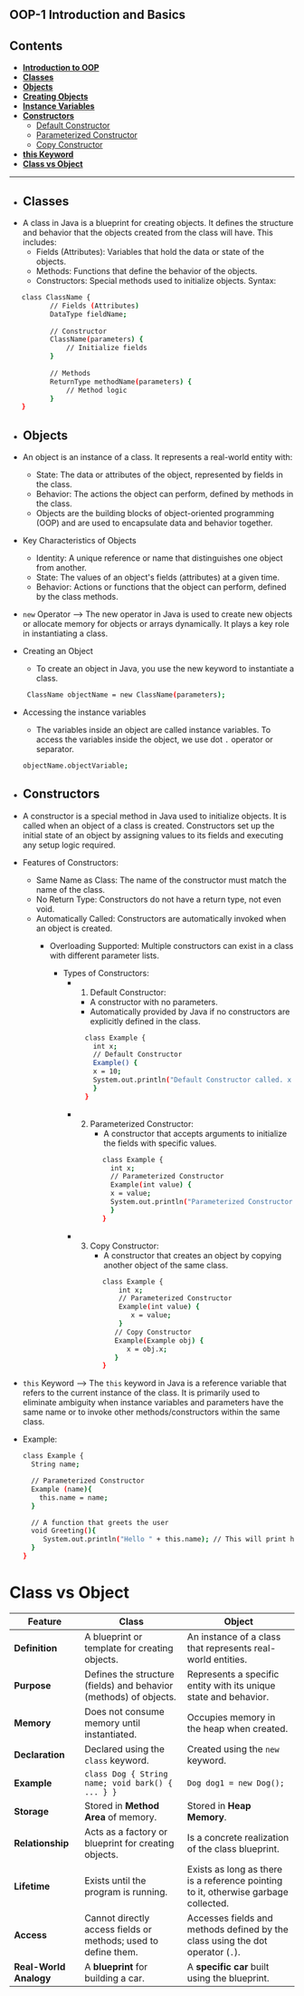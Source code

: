 ## OOP-1 Introduction and Basics

## **Contents**

- [**Introduction to OOP**](#introduction-to-oop)
- [**Classes**](#classes)
- [**Objects**](#objects)
- [**Creating Objects**](#creating-objects)
- [**Instance Variables**](#accessing-the-instance-variables)
- [**Constructors**](#constructors)
    - [Default Constructor](#1-default-constructor)
    - [Parameterized Constructor](#2-parameterized-constructor)
    - [Copy Constructor](#3-copy-constructor)
- [**this Keyword**](#this-keyword)
- [**Class vs Object**](#class-vs-object)

---

- ## Classes
- A class in Java is a blueprint for creating objects. It defines the structure and behavior that the objects created from the class will have. This includes:
  - Fields (Attributes): Variables that hold the data or state of the objects.
  - Methods: Functions that define the behavior of the objects.
  - Constructors: Special methods used to initialize objects.
  Syntax:
```bash
   class ClassName {
          // Fields (Attributes)
          DataType fieldName;
   
          // Constructor
          ClassName(parameters) {
              // Initialize fields
          }
   
          // Methods
          ReturnType methodName(parameters) {
              // Method logic
          }
   }
   ```

- ## Objects 
- An object is an instance of a class. It represents a real-world entity with:
  - State: The data or attributes of the object, represented by fields in the class.
  - Behavior: The actions the object can perform, defined by methods in the class.
  - Objects are the building blocks of object-oriented programming (OOP) and are used to encapsulate data and behavior together.
- Key Characteristics of Objects
  - Identity: A unique reference or name that distinguishes one object from another.
  - State: The values of an object's fields (attributes) at a given time.
  - Behavior: Actions or functions that the object can perform, defined by the class methods.

- `new` Operator --> The new operator in Java is used to create new objects or allocate memory for objects or arrays dynamically. It plays a key role in instantiating a class.

- Creating an Object 
  - To create an object in Java, you use the new keyword to instantiate a class.
  ```bash
   ClassName objectName = new ClassName(parameters);
  ```

- Accessing the instance variables
  - The variables inside an object are called instance variables. To access the variables inside the object, we use dot `.` operator or separator.
  ```bash
  objectName.objectVariable;
  ```
  
- ## Constructors
- A constructor is a special method in Java used to initialize objects. It is called when an object of a class is created. Constructors set up the initial state of an object by assigning values to its fields and executing any setup logic required.
- Features of Constructors:
  - Same Name as Class: The name of the constructor must match the name of the class.
  - No Return Type: Constructors do not have a return type, not even void.
  - Automatically Called: Constructors are automatically invoked when an object is created.
    - Overloading Supported: Multiple constructors can exist in a class with different parameter lists.

      - Types of Constructors:
          - 1. Default Constructor:
              - A constructor with no parameters.
              - Automatically provided by Java if no constructors are explicitly defined in the class.
              ```bash
                class Example {
                  int x;
                  // Default Constructor
                  Example() {
                  x = 10;
                  System.out.println("Default Constructor called. x = " + x);
                  }
                }
              ``` 
          - 2. Parameterized Constructor:
               - A constructor that accepts arguments to initialize the fields with specific values.
               ```bash
                  class Example {
                    int x;
                    // Parameterized Constructor
                    Example(int value) {
                    x = value;
                    System.out.println("Parameterized Constructor called. x = " + x);
                    }
                  }
               ```
          - 3. Copy Constructor:
                - A constructor that creates an object by copying another object of the same class.
               ```bash
                  class Example {
                      int x;
                      // Parameterized Constructor
                      Example(int value) {
                         x = value;
                      }
                     // Copy Constructor
                     Example(Example obj) {
                        x = obj.x;
                     }
                  }
               ```

- `this` Keyword --> The `this` keyword in Java is a reference variable that refers to the current instance of the class. It is primarily used to eliminate ambiguity when instance variables and parameters have the same name or to invoke other methods/constructors within the same class.
 - Example: 
    ```bash
   class Example {
      String name;
   
      // Parameterized Constructor
      Example (name){
        this.name = name;
      }  
   
      // A function that greets the user
      void Greeting(){
         System.out.println("Hello " + this.name); // This will print hello + name of the reference variable
      }
   }
    ```

# **Class vs Object**

| Feature                | **Class**                                                                                   | **Object**                                                                          |
|------------------------|---------------------------------------------------------------------------------------------|-------------------------------------------------------------------------------------|
| **Definition**         | A blueprint or template for creating objects.                                               | An instance of a class that represents real-world entities.                         |
| **Purpose**            | Defines the structure (fields) and behavior (methods) of objects.                           | Represents a specific entity with its unique state and behavior.                    |
| **Memory**             | Does not consume memory until instantiated.                                                 | Occupies memory in the heap when created.                                           |
| **Declaration**        | Declared using the `class` keyword.                                                         | Created using the `new` keyword.                                                    |
| **Example**            | `class Dog { String name; void bark() { ... } }`                                            | `Dog dog1 = new Dog();`                                                             |
| **Storage**            | Stored in **Method Area** of memory.                                                        | Stored in **Heap Memory**.                                                          |
| **Relationship**       | Acts as a factory or blueprint for creating objects.                                        | Is a concrete realization of the class blueprint.                                   |
| **Lifetime**           | Exists until the program is running.                                                        | Exists as long as there is a reference pointing to it, otherwise garbage collected. |
| **Access**             | Cannot directly access fields or methods; used to define them.                              | Accesses fields and methods defined by the class using the dot operator (`.`).      |
| **Real-World Analogy** | A **blueprint** for building a car.                                                         | A **specific car** built using the blueprint.                                       |

